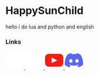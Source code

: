 # HappySunChild
hello i do lua and python and english

### Links
<p>
  <a href="https://www.roblox.com/users/223478192/profile">
    <img src="images/roblox.svg" width=50 height=50>
  </a>
  
  <a href="https://pastebin.com/u/HappySunChild">
    <img src="images/pastebin.svg" width=50 height=50>
  </a>
  
  <a href="https://www.youtube.com/@happysunchild_was_taken">
    <img src="images/youtube.svg" width=50 height=50>
  </a>

  <a href="https://discord.com/invite/Z4kWyty48n">
    <img src="images/discord.svg" width=50 height=50>
  </a>
</p>
